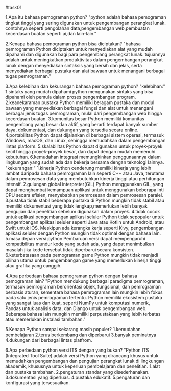 #task01

1.Apa itu bahasa pemograman python?
"python adalah bahasa pemograman tingkat tinggi yang sering digunakan untuk pengembangan perangkat lunak.
contohnya seperti pengolahan data,pengembangan web,pembuatan kecerdasan buatan seperti ai,dan lain-lain."

2.Kenapa bahasa pemograman python bisa diciptakan?
"bahasa pemrograman Python diciptakan untuk menyediakan alat yang mudah dipahami dan digunakan bagi para pengembang perangkat lunak.
tujuannya adalah untuk meningkatkan produktivitas dalam pengembangan perangkat lunak dengan menyediakan sintaksis yang bersih dan jelas,
serta menyediakan berbagai pustaka dan alat bawaan untuk menangani berbagai tugas pemrograman."

3.Apa kelebihan dan kekurangan bahasa pemograman python?
"kelebihan:"
1.sintaks yang mudah dipahami python mengunakan sintaks yang bisa dipahami oleh pemula dalam proses pengembangan program.
2.keanekaraman pustaka Python memiliki beragam pustaka dan modul bawaan yang menyediakan berbagai fungsi dan alat untuk menangani berbagai jenis tugas pemrograman, mulai dari pengembangan web hingga kecerdasan buatan.
3.komunitas besar Python memiliki komunitas pengembang yang besar dan aktif, yang berarti terdapat banyak sumber daya, dokumentasi, dan dukungan yang tersedia secara online.
4.portabilitas Python dapat dijalankan di berbagai sistem operasi, termasuk Windows, macOS, dan Linux, sehingga memudahkan dalam pengembangan lintas platform.
5.skalabilitas Python dapat digunakan untuk proyek-proyek kecil hingga proyek-proyek besar, dan dapat dengan mudah memenuhi kebutuhan.
6.kemudahan integrasi memungkinkan penggunaannya dalam lingkungan yang sudah ada dan bekerja bersama dengan teknologi lainnya.
"kekurangan:"
1.kinerja Python cenderung memiliki kinerja yang lebih lambat daripada bahasa pemrograman lain seperti C++ atau Java, terutama dalam pemrosesan data yang membutuhkan kinerja tinggi atau perhitungan intensif.
2.gulungan global interpreter(GIL) Python menggunakan GIL, yang dapat menghambat kemampuan aplikasi untuk menggunakan beberapa inti CPU secara efisien, menyebabkan pemrosesan dalam pemrosesan paralel.
3.pustaka tidak stabil beberapa pustaka di Python mungkin tidak stabil atau memiliki dokumentasi yang tidak lengkap,memerlukan lebih banyak pengujian dan penelitian sebelum digunakan dalam proyek.
4.tidak cocok untuk aplikasi pengembangan aplikasi seluler Python tidak sepopuler untuk pengembangan aplikasi seluler seperti Java atau Kotlin untuk Android, atau Swift untuk iOS. Meskipun ada kerangka kerja seperti Kivy, pengembangan aplikasi seluler dengan Python mungkin tidak optimal dengan bahasa lain.
5.masa depan versi python Pembaruan versi dapat mempengaruhi kompatibilitas mundur kode yang sudah ada, yang dapat menimbulkan masalah jika kode tersebut tidak diperbarui secara konsisten.
6.keterbatasaan pada pemograman game Python mungkin tidak menjadi pilihan utama untuk pengembangan game yang memerlukan kinerja tinggi atau grafika yang canggih.

4.Apa perbedaan bahasa pemograman python dengan bahasa pemograman lain?
"Python mendukung berbagai paradigma pemrograman, termasuk pemrograman berorientasi objek, fungsional, dan pemrograman berbasis aturan, sementara bahasa pemrograman lain mungkin lebih fokus pada satu jenis pemrograman tertentu.
Python memiliki ekosistem pustaka yang sangat luas dan kuat, seperti NumPy untuk komputasi numerik, Pandas untuk analisis data, dan Django untuk pengembangan web. Beberapa bahasa lain mungkin memiliki perpustakaan yang lebih terbatas atau memerlukan instalasi tambahan."

5.Kenapa Python sampai sekarang masih populer?
1.kemudahan pembelajaran
2.terus berkembang dan diperbarui
3.banyak peminatnya
4.dukungan dari berbagai lintas platfrom.

6.Apa perbedaan python versi ITS dengan yang bukan?
"Python ITS (Integrated Tool Suite) adalah versi Python yang dirancang khusus untuk memudahkan pengembangan dan pengujian perangkat lunak di lingkungan akademik, khususnya untuk keperluan pembelajaran dan penelitian.
1.alat dan pustaka tambahan.
2.pengaturan standar yang disederhanakan.
3.dokumentasi yang diperluas.
4.pustaka edukatif.
5.pengaturan dan konfigurasi yang tersesuaikan.
